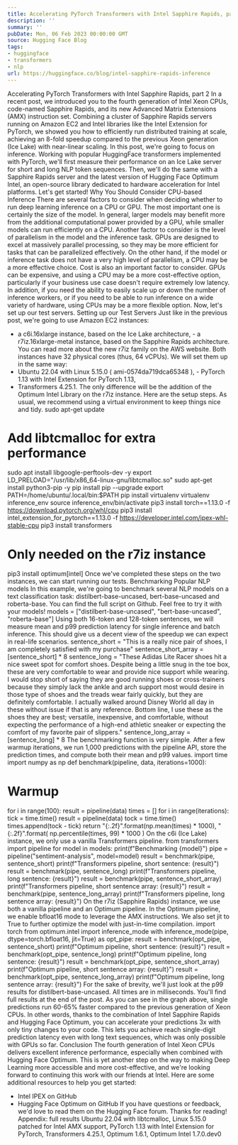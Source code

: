 ```yaml
---
title: Accelerating PyTorch Transformers with Intel Sapphire Rapids, part 2
description: ''
summary: ''
pubDate: Mon, 06 Feb 2023 00:00:00 GMT
source: Hugging Face Blog
tags:
- huggingface
- transformers
- nlp
url: https://huggingface.co/blog/intel-sapphire-rapids-inference
---
```


Accelerating PyTorch Transformers with Intel Sapphire Rapids, part 2
In a recent post, we introduced you to the fourth generation of Intel Xeon CPUs, code-named Sapphire Rapids, and its new Advanced Matrix Extensions (AMX) instruction set. Combining a cluster of Sapphire Rapids servers running on Amazon EC2 and Intel libraries like the Intel Extension for PyTorch, we showed you how to efficiently run distributed training at scale, achieving an 8-fold speedup compared to the previous Xeon generation (Ice Lake) with near-linear scaling.
In this post, we're going to focus on inference. Working with popular HuggingFace transformers implemented with PyTorch, we'll first measure their performance on an Ice Lake server for short and long NLP token sequences. Then, we'll do the same with a Sapphire Rapids server and the latest version of Hugging Face Optimum Intel, an open-source library dedicated to hardware acceleration for Intel platforms.
Let's get started!
Why You Should Consider CPU-based Inference
There are several factors to consider when deciding whether to run deep learning inference on a CPU or GPU. The most important one is certainly the size of the model. In general, larger models may benefit more from the additional computational power provided by a GPU, while smaller models can run efficiently on a CPU.
Another factor to consider is the level of parallelism in the model and the inference task. GPUs are designed to excel at massively parallel processing, so they may be more efficient for tasks that can be parallelized effectively. On the other hand, if the model or inference task does not have a very high level of parallelism, a CPU may be a more effective choice.
Cost is also an important factor to consider. GPUs can be expensive, and using a CPU may be a more cost-effective option, particularly if your business use case doesn't require extremely low latency. In addition, if you need the ability to easily scale up or down the number of inference workers, or if you need to be able to run inference on a wide variety of hardware, using CPUs may be a more flexible option.
Now, let's set up our test servers.
Setting up our Test Servers
Just like in the previous post, we're going to use Amazon EC2 instances:
- a
c6i.16xlarge
instance, based on the Ice Lake architecture, - a
r7iz.16xlarge-metal
instance, based on the Sapphire Rapids architecture. You can read more about the new r7iz family on the AWS website.
Both instances have 32 physical cores (thus, 64 vCPUs). We will set them up in the same way:
- Ubuntu 22.04 with Linux 5.15.0 (
ami-0574da719dca65348
), - PyTorch 1.13 with Intel Extension for PyTorch 1.13,
- Transformers 4.25.1.
The only difference will be the addition of the Optimum Intel Library on the r7iz instance.
Here are the setup steps. As usual, we recommend using a virtual environment to keep things nice and tidy.
sudo apt-get update
# Add libtcmalloc for extra performance
sudo apt install libgoogle-perftools-dev -y
export LD_PRELOAD="/usr/lib/x86_64-linux-gnu/libtcmalloc.so"
sudo apt-get install python3-pip -y
pip install pip --upgrade
export PATH=/home/ubuntu/.local/bin:$PATH
pip install virtualenv
virtualenv inference_env
source inference_env/bin/activate
pip3 install torch==1.13.0 -f https://download.pytorch.org/whl/cpu
pip3 install intel_extension_for_pytorch==1.13.0 -f https://developer.intel.com/ipex-whl-stable-cpu
pip3 install transformers
# Only needed on the r7iz instance
pip3 install optimum[intel]
Once we've completed these steps on the two instances, we can start running our tests.
Benchmarking Popular NLP models
In this example, we're going to benchmark several NLP models on a text classification task: distilbert-base-uncased, bert-base-uncased and roberta-base. You can find the full script on Github. Feel free to try it with your models!
models = ["distilbert-base-uncased", "bert-base-uncased", "roberta-base"]
Using both 16-token and 128-token sentences, we will measure mean and p99 prediction latency for single inference and batch inference. This should give us a decent view of the speedup we can expect in real-life scenarios.
sentence_short = "This is a really nice pair of shoes, I am completely satisfied with my purchase"
sentence_short_array = [sentence_short] * 8
sentence_long = "These Adidas Lite Racer shoes hit a nice sweet spot for comfort shoes. Despite being a little snug in the toe box, these are very comfortable to wear and provide nice support while wearing. I would stop short of saying they are good running shoes or cross-trainers because they simply lack the ankle and arch support most would desire in those type of shoes and the treads wear fairly quickly, but they are definitely comfortable. I actually walked around Disney World all day in these without issue if that is any reference. Bottom line, I use these as the shoes they are best; versatile, inexpensive, and comfortable, without expecting the performance of a high-end athletic sneaker or expecting the comfort of my favorite pair of slippers."
sentence_long_array = [sentence_long] * 8
The benchmarking function is very simple. After a few warmup iterations, we run 1,000 predictions with the pipeline API, store the prediction times, and compute both their mean and p99 values.
import time
import numpy as np
def benchmark(pipeline, data, iterations=1000):
# Warmup
for i in range(100):
result = pipeline(data)
times = []
for i in range(iterations):
tick = time.time()
result = pipeline(data)
tock = time.time()
times.append(tock - tick)
return "{:.2f}".format(np.mean(times) * 1000), "{:.2f}".format(
np.percentile(times, 99) * 1000
)
On the c6i (Ice Lake) instance, we only use a vanilla Transformers pipeline.
from transformers import pipeline
for model in models:
print(f"Benchmarking {model}")
pipe = pipeline("sentiment-analysis", model=model)
result = benchmark(pipe, sentence_short)
print(f"Transformers pipeline, short sentence: {result}")
result = benchmark(pipe, sentence_long)
print(f"Transformers pipeline, long sentence: {result}")
result = benchmark(pipe, sentence_short_array)
print(f"Transformers pipeline, short sentence array: {result}")
result = benchmark(pipe, sentence_long_array)
print(f"Transformers pipeline, long sentence array: {result}")
On the r7iz (Sapphire Rapids) instance, we use both a vanilla pipeline and an Optimum pipeline. In the Optimum pipeline, we enable bfloat16
mode to leverage the AMX instructions. We also set jit
to True
to further optimize the model with just-in-time compilation.
import torch
from optimum.intel import inference_mode
with inference_mode(pipe, dtype=torch.bfloat16, jit=True) as opt_pipe:
result = benchmark(opt_pipe, sentence_short)
print(f"Optimum pipeline, short sentence: {result}")
result = benchmark(opt_pipe, sentence_long)
print(f"Optimum pipeline, long sentence: {result}")
result = benchmark(opt_pipe, sentence_short_array)
print(f"Optimum pipeline, short sentence array: {result}")
result = benchmark(opt_pipe, sentence_long_array)
print(f"Optimum pipeline, long sentence array: {result}")
For the sake of brevity, we'll just look at the p99 results for distilbert-base-uncased. All times are in milliseconds. You'll find full results at the end of the post.
As you can see in the graph above, single predictions run 60-65% faster compared to the previous generation of Xeon CPUs. In other words, thanks to the combination of Intel Sapphire Rapids and Hugging Face Optimum, you can accelerate your predictions 3x with only tiny changes to your code.
This lets you achieve reach single-digit prediction latency even with long text sequences, which was only possible with GPUs so far.
Conclusion
The fourth generation of Intel Xeon CPUs delivers excellent inference performance, especially when combined with Hugging Face Optimum. This is yet another step on the way to making Deep Learning more accessible and more cost-effective, and we're looking forward to continuing this work with our friends at Intel.
Here are some additional resources to help you get started:
- Intel IPEX on GitHub
- Hugging Face Optimum on GitHub
If you have questions or feedback, we'd love to read them on the Hugging Face forum.
Thanks for reading!
Appendix: full results
Ubuntu 22.04 with libtcmalloc, Linux 5.15.0 patched for Intel AMX support, PyTorch 1.13 with Intel Extension for PyTorch, Transformers 4.25.1, Optimum 1.6.1, Optimum Intel 1.7.0.dev0